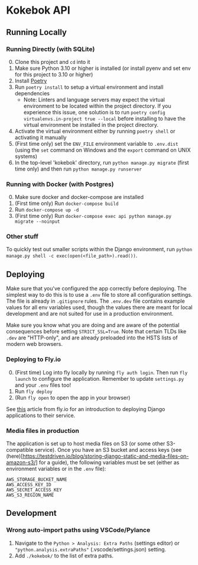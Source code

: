 # Kokebok API


## Running Locally

### Running Directly (with SQLite)
0. Clone this project and `cd` into it
1. Make sure Python 3.10 or higher is installed (or install pyenv and set env for this project to 3.10 or higher)
2. Install [Poetry](https://python-poetry.org/)
3. Run `poetry install` to setup a virtual environment and install dependencies
   * Note: Linters and language servers may expect the virtual environment to be located within the project directory. If you experience this issue, one solution is to run `poetry config virtualenvs.in-project true --local` before installing to have the virtual environment be installed in the project directory.
4. Activate the virtual environment either by running `poetry shell` or activating it manually
5. (First time only) set the `ENV_FILE` environment variable to `.env.dist` (using the `set` command on Windows and the `export` command on UNIX systems)
6. In the top-level 'kokebok' directory, run `python manage.py migrate` (first time only) and then run `python manage.py runserver`

### Running with Docker (with Postgres)
0. Make sure docker and docker-compose are installed
1. (First time only) Run `docker-compose build`
2. Run `docker-compose up -d`
3. (First time only) Run `docker-compose exec api python manage.py migrate --noinput`


### Other stuff
To quickly test out smaller scripts within the Django environment, run `python manage.py shell -c exec(open(<file_path>).read())`.


## Deploying
Make sure that you've configured the app correctly before deploying. The simplest way to do this is to use a `.env` file to store all configuration settings. The file is already in `.gitignore` rules. The `.env.dev` file contains example values for all env variables used, though the values there are meant for local development and are not suited for use in a production environment.

Make sure you know what you are doing and are aware of the potential consequences before setting `STRICT_SSL=True`. Note that certain TLDs like `.dev` are "HTTP-only", and are already preloaded into the HSTS lists of modern web browsers.


### Deploying to Fly.io
0. (First time) Log into fly locally by running `fly auth login`. Then run `fly launch` to configure the application. Remember to update `settings.py` and your `.env` files too!
2. Run `fly deploy`
3. (Run `fly open` to open the app in your browser)

See [this](https://fly.io/django-beats/deploying-django-to-production/#deploying-to-fly-io) article from fly.io for an introduction to deploying Django applications to their service.


### Media files in production
The application is set up to host media files on S3 (or some other S3-compatible service). Once you have an S3 bucket and access keys (see (here)[https://testdriven.io/blog/storing-django-static-and-media-files-on-amazon-s3/] for a guide), the following variables must be set (either as environment variables or in the `.env` file):
```
AWS_STORAGE_BUCKET_NAME
AWS_ACCESS_KEY_ID
AWS_SECRET_ACCESS_KEY
AWS_S3_REGION_NAME
```


## Development

### Wrong auto-import paths using VSCode/Pylance
1. Navigate to the `Python > Analysis: Extra Paths` (settings editor) or `"python.analysis.extraPaths"` (.vscode/settings.json) setting.
2. Add `./kokebok/` to the list of extra paths.
